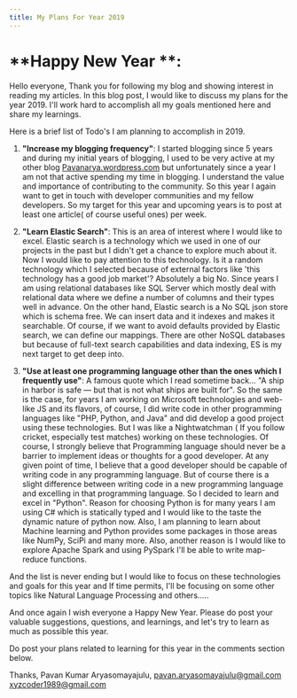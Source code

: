 ```yaml
---
title: My Plans For Year 2019
---
```


# **Happy New Year **: 
Hello everyone, Thank you for following my blog and showing interest in reading my articles.
In this blog post, I would like to discuss my plans for the year 2019. I'll work hard to accomplish all my goals mentioned here and share my learnings.

Here is a brief list of Todo's I am planning to accomplish in 2019.

1.  **"Increase my blogging frequency"**:
                I started blogging since 5 years and during my initial years of blogging, I used to be very active at my other blog [Pavanarya.wordpress.com](https://pavanarya.wordpress.com) but unfortunately since a year I am not that active spending my time in blogging. I understand the value and importance of contributing to the community. So this year I again want to get in touch with developer communities and my fellow developers. So my target for this year and upcoming years is to post at least one article( of course useful ones) per week.

2.  **"Learn Elastic Search"**:
       This is an area of interest where I would like to excel. Elastic search is a technology which we used in one of our projects in the past but I didn't get a chance to explore much about it. Now I would like to pay attention to this technology. Is it a random technology which I selected because of external factors like 'this technology has a good job market'? Absolutely a big No.
Since years I am using relational databases like SQL Server which mostly deal with relational data where we define a number of columns and their types well in advance. On the other hand, Elastic search is a No SQL json store which is schema free. We can insert data and it indexes and makes it searchable. Of course, if we want to avoid defaults provided by Elastic search, we can define our mappings. There are other NoSQL databases but because of full-text search capabilities and data indexing, ES is my next target to get deep into.

3.  **"Use at least one programming language other than the ones which I frequently use"**:
      A famous quote which I read sometime back... "A ship in harbor is safe — but that is not what ships are built for". So the same is the case, for years I am working on Microsoft technologies and web-like JS and its flavors, of course, I did write code in other programming languages like "PHP, Python, and Java" and did develop a good project using these technologies. But I was like a Nightwatchman ( If you follow cricket, especially test matches) working on these technologies. Of course, I strongly believe that Programming language should never be a barrier to implement ideas or thoughts for a good developer. At any given point of time, I believe that a good developer should be capable of writing code in any programming language. But of course there is a slight difference between writing code in a new programming language and excelling in that programming language. So I decided to learn and excel in "Python". Reason for choosing Python is for many years I am using C# which is statically typed and I would like to the taste the dynamic nature of python now. Also, I am planning to learn about Machine learning and Python provides some packages in those areas like NumPy, SciPi and many more. Also, another reason is I would like to explore Apache Spark and using PySpark I'll be able to write map-reduce functions.


And the list is never ending but I would like to focus on these technologies and goals for this year and If time permits, I'll be focusing on some other topics like Natural Language Processing and others.....

And once again I wish everyone a Happy New Year. Please do post your valuable suggestions, questions, and learnings, and let's try to learn as much as possible this year.

Do post your plans related to learning for this year in the comments section below.


Thanks,
Pavan Kumar Aryasomayajulu,
pavan.aryasomayajulu@gmail.com
xyzcoder1989@gmail.com
